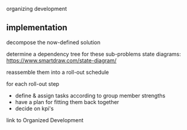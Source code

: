 organizing development


## implementation

decompose the now-defined solution

determine a dependency tree for these sub-problems
state diagrams: https://www.smartdraw.com/state-diagram/

reassemble them into a roll-out schedule

for each roll-out step
* define & assign tasks according to group member strengths
* have a plan for fitting them back together
* decide on kpi's

link to Organized Development
